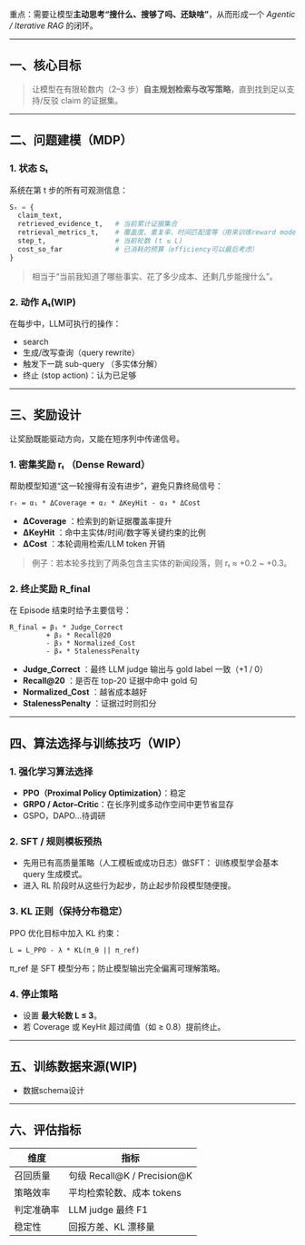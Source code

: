 
重点：需要让模型**主动思考“搜什么、搜够了吗、还缺啥”**，从而形成一个 *Agentic / Iterative RAG* 的闭环。

---

## 一、核心目标

> 让模型在有限轮数内（2–3 步）**自主规划检索与改写策略**，直到找到足以支持/反驳 claim 的证据集。

---

## 二、问题建模（MDP）

### 1️. 状态 Sₜ

系统在第 t 步的所有可观测信息：

```python
Sₜ = {
  claim_text,
  retrieved_evidence_t,   # 当前累计证据集合
  retrieval_metrics_t,    # 覆盖度、重复率、时间匹配度等（用来训练reward model打分）
  step_t,                 # 当前轮数 (t ≤ L)
  cost_so_far             # 已消耗的预算（efficiency可以最后考虑）
}
```

> 相当于“当前我知道了哪些事实、花了多少成本、还剩几步能搜什么”。

### 2️. 动作 Aₜ(WIP)

在每步中，LLM可执行的操作：

* search
* 生成/改写查询（query rewrite）
* 触发下一跳 sub-query （多实体分解）
* 终止 (stop action)：认为已足够

---

## 三、奖励设计

让奖励既能驱动方向，又能在短序列中传递信号。

### 1. 密集奖励 rₜ （Dense Reward）

帮助模型知道“这一轮搜得有没有进步”，避免只靠终局信号：

```
rₜ = α₁ * ΔCoverage + α₂ * ΔKeyHit - α₃ * ΔCost
```

* **ΔCoverage** ：检索到的新证据覆盖率提升
* **ΔKeyHit** ：命中主实体/时间/数字等关键约束的比例
* **ΔCost** ：本轮调用检索/LLM token 开销

> 例子：若本轮多找到了两条包含主实体的新闻段落，则 rₜ ≈ +0.2 ~ +0.3。

### 2. 终止奖励 R_final

在 Episode 结束时给予主要信号：

```
R_final = β₁ * Judge_Correct
         + β₂ * Recall@20
         - β₃ * Normalized_Cost
         - β₄ * StalenessPenalty
```

* **Judge_Correct** ：最终 LLM judge 输出与 gold label 一致（+1 / 0）
* **Recall@20** ：是否在 top-20 证据中命中 gold 句
* **Normalized_Cost** ：越省成本越好
* **StalenessPenalty** ：证据过时则扣分

---

## 四、算法选择与训练技巧（WIP）

### 1️. 强化学习算法选择

* **PPO（Proximal Policy Optimization）**：稳定
* **GRPO / Actor–Critic**：在长序列或多动作空间中更节省显存
* GSPO，DAPO...待调研

### 2️. SFT / 规则模板预热

* 先用已有高质量策略（人工模板或成功日志）做SFT：
  训练模型学会基本 query 生成模式。
* 进入 RL 阶段时从这些行为起步，防止起步阶段模型随便搜。

### 3️. KL 正则（保持分布稳定）

PPO 优化目标中加入 KL 约束：

```
L = L_PPO - λ * KL(π_θ || π_ref)
```

π_ref 是 SFT 模型分布；防止模型输出完全偏离可理解策略。

### 4️. 停止策略

* 设置 **最大轮数 L ≤ 3**。
* 若 Coverage 或 KeyHit 超过阈值（如 ≥ 0.8）提前终止。

---

## 五、训练数据来源(WIP)
* 数据schema设计


---

## 六、评估指标

| 维度    | 指标                        |
| ----- | ------------------------- |
| 召回质量  | 句级 Recall@K / Precision@K |
| 策略效率  | 平均检索轮数、成本 tokens          |
| 判定准确率 | LLM judge 最终 F1           |
| 稳定性   | 回报方差、KL 漂移量               |

